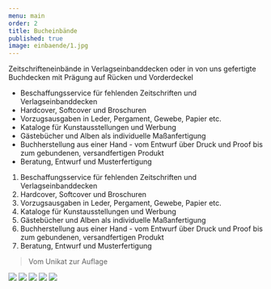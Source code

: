 ```yaml
---
menu: main
order: 2
title: Bucheinbände
published: true
image: einbaende/1.jpg
---
```

Zeitschrifteneinbände in Verlagseinbanddecken oder in von uns gefertigte Buchdecken mit Prägung auf Rücken und Vorderdeckel

- Beschaffungsservice für fehlenden Zeitschriften und Verlagseinbanddecken
- Hardcover, Softcover und Broschuren
- Vorzugsausgaben in Leder, Pergament, Gewebe, Papier etc.
- Kataloge für Kunstausstellungen und Werbung
- Gästebücher und Alben als individuelle Maßanfertigung
- Buchherstellung aus einer Hand - vom Entwurf über Druck und Proof bis zum gebundenen, versandfertigen Produkt
- Beratung, Entwurf und Musterfertigung

1. Beschaffungsservice für fehlenden Zeitschriften und Verlagseinbanddecken
2. Hardcover, Softcover und Broschuren
3. Vorzugsausgaben in Leder, Pergament, Gewebe, Papier etc.
4. Kataloge für Kunstausstellungen und Werbung
5. Gästebücher und Alben als individuelle Maßanfertigung
6. Buchherstellung aus einer Hand - vom Entwurf über Druck und Proof bis zum gebundenen, versandfertigen Produkt
7. Beratung, Entwurf und Musterfertigung

> Vom Unikat zur Auflage

![](einbaende/2.jpg)
![](einbaende/3.jpg)
![](einbaende/4.jpg)
![](einbaende/5.jpg)
![](einbaende/6.jpg)